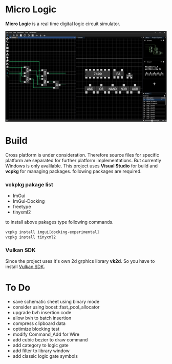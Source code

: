 # Micro Logic
**Micro Logic** is a real time digital logic circuit simulator.

![Thumbnail Image](./thumbnail.png)


# Build
Cross platform is under consideration. Therefore source files for specific platform are separated for further platform implementations. But currently Windows is only avalilable. This project uses **Visual Studio** for build and **vcpkg** for managing packages. following packages are required.

### vckpkg pakage list
* ImGui
* ImGui-Docking
* freetype
* tinyxml2

to install above pakages type following commands.
```
vcpkg install imgui[docking-experimental]
vcpkg install tinyxml2
```

### Vulkan SDK
Since the project uses it's own 2d grphics library **vk2d**. So you have to install [Vulkan SDK](https://vulkan.lunarg.com/).

# To Do
* save schematic sheet using binary mode
* consider using boost::fast_pool_allocator
* upgrade bvh insertion code
* allow bvh to batch insertion
* compress clipboard data
* optimize blocking test
* modify Command_Add for Wire
* add cubic bezier to draw command
* add category to logic gate
* add filter to library window
* add classic logic gate symbols